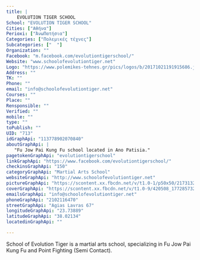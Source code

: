 ```yaml
---
title: |
    EVOLUTION TIGER SCHOOL
School: "EVOLUTION TIGER SCHOOL"
Cities: ["Αθήνα"]
Perioxi: ["ΆνωΠατήσια"]
Categories: ["Πολεμικές τέχνες"]
Subcategories: ["  "]
Organization: ""
Facebook: "m.facebook.com/evolutiontigerschool/"
Website: "www.schoolofevolutiontiger.net"
Logo: "https://www.polemikes-tehnes.gr/pics/logos/b/20171021191915686.jpg"
Address: ""
TK: ""
Phone: ""
email: "info@schoolofevolutiontiger.net"
Courses: ""
Place: ""
Rensponsible: ""
Verified: ""
mobile: ""
type: ""
toPublish: ""
UID: "713"
idGraphApi: "113778902070840"
aboutGraphApi: | 
   "Fu Jow Pai Kung Fu school located in Ano Patisia."
pagetokenGraphApi: "evolutiontigerschool"
linkGraphApi: "https://www.facebook.com/evolutiontigerschool/"
checkinsGraphApi: "150"
categoryGraphApi: "Martial Arts School"
websiteGraphApi: "http://www.schoolofevolutiontiger.net"
pictureGraphApi: "https://scontent.xx.fbcdn.net/v/t1.0-1/p50x50/21731329_1415641188551265_4601689408399417230_n.jpg?oh=b044ae103c10fa3ec3830d6c8044b87b&amp;oe=5B40FDE0"
coverGraphApi: "https://scontent.xx.fbcdn.net/v/t1.0-9/420508_177285732386823_458282379_n.jpg?oh=7c82b381e5530957c9abf737d68d0977&amp;oe=5B0A8121"
emailsGraphApi: "info@schoolofevolutiontiger.net"
phoneGraphApi: "2102116470"
streetGraphApi: "Agias Lavras 67"
longitudeGraphApi: "23.73889"
latitudeGraphApi: "38.02134"
locatedinGraphApi: ""

---
```


School of Evolution Tiger is a martial arts school, specializing in Fu Jow Pai Kung Fu and Point Fighting (Semi Contact).

